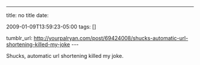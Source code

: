 ---
title: no title
date:

 2009-01-09T13:59:23-05:00 
tags:  []

tumblr_url:
http://yourpalryan.com/post/69424008/shucks-automatic-url-shortening-killed-my-joke
\-\--

Shucks, automatic url shortening killed my joke.
